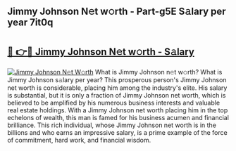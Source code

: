 ## Jimmy Johnson N𝚎t w𝚘rth - Part-g5E S𝚊lary per year 7it0q

# <h2><a href="http://gc0bhnd.nevu.top/?p=Jimmy+Johnson">🔗 👉🔴 Jimmy Johnson N𝚎t w𝚘rth - S𝚊lary</a></h2>

[![Jimmy Johnson N𝚎t W𝚘rth](https://i.imgur.com/Oavwk0R.jpeg)](http://gc0bhnd.nevu.top/?p=Jimmy+Johnson)
What is Jimmy Johnson n𝚎t w𝚘rth? What is Jimmy Johnson s𝚊lary per year?
This prosperous person's Jimmy Johnson net worth is considerable, placing him among the industry's elite. His salary is substantial, but it is only a fraction of Jimmy Johnson net worth, which is believed to be amplified by his numerous business interests and valuable real estate holdings. With a Jimmy Johnson net worth placing him in the top echelons of wealth, this man is famed for his business acumen and financial brilliance. This rich individual, whose Jimmy Johnson net worth is in the billions and who earns an impressive salary, is a prime example of the force of commitment, hard work, and financial wisdom.
